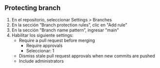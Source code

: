 ## Protecting branch

1. En el repositorio, seleccionar Settings > Branches
1. En la sección ”Branch protection rules”, clic en "Add rule"
1. En la sección "Branch name pattern”, ingresar "main"
1. Habilitar los siguiente settings:
    * Require a pull request before merging
        * Require approvals
        * Seleccionar: 1
    * Dismiss stale pull request approvals when new commits are pushed
    * Include administrators
